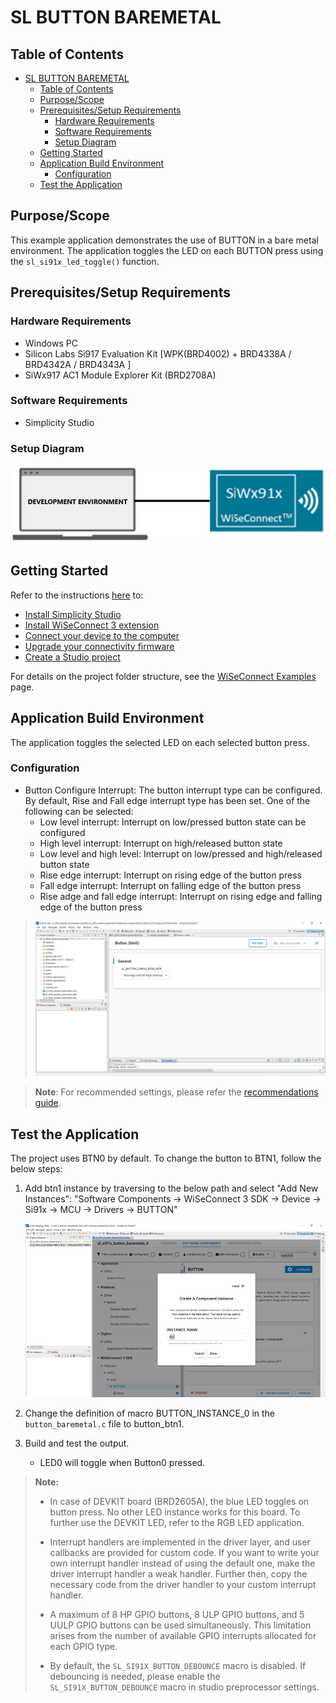 # SL BUTTON BAREMETAL

## Table of Contents

- [SL BUTTON BAREMETAL](#sl-button-baremetal)
  - [Table of Contents](#table-of-contents)
  - [Purpose/Scope](#purposescope)
  - [Prerequisites/Setup Requirements](#prerequisitessetup-requirements)
    - [Hardware Requirements](#hardware-requirements)
    - [Software Requirements](#software-requirements)
    - [Setup Diagram](#setup-diagram)
  - [Getting Started](#getting-started)
  - [Application Build Environment](#application-build-environment)
    - [Configuration](#configuration)
  - [Test the Application](#test-the-application)

## Purpose/Scope

This example application demonstrates the use of BUTTON in a bare metal environment. The application toggles the LED on each BUTTON press using the `sl_si91x_led_toggle()` function.

## Prerequisites/Setup Requirements

### Hardware Requirements

- Windows PC
- Silicon Labs Si917 Evaluation Kit [WPK(BRD4002) + BRD4338A / BRD4342A / BRD4343A ]
- SiWx917 AC1 Module Explorer Kit (BRD2708A)

### Software Requirements

- Simplicity Studio

### Setup Diagram

![Figure: Introduction](resources/readme/setupdiagram.png)

## Getting Started

Refer to the instructions [here](https://docs.silabs.com/wiseconnect/latest/wiseconnect-getting-started/) to:

- [Install Simplicity Studio](https://docs.silabs.com/wiseconnect/latest/wiseconnect-developers-guide-developing-for-silabs-hosts/#install-simplicity-studio)
- [Install WiSeConnect 3 extension](https://docs.silabs.com/wiseconnect/latest/wiseconnect-developers-guide-developing-for-silabs-hosts/#install-the-wi-se-connect-3-extension)
- [Connect your device to the computer](https://docs.silabs.com/wiseconnect/latest/wiseconnect-developers-guide-developing-for-silabs-hosts/#connect-si-wx91x-to-computer)
- [Upgrade your connectivity firmware](https://docs.silabs.com/wiseconnect/latest/wiseconnect-developers-guide-developing-for-silabs-hosts/#update-si-wx91x-connectivity-firmware)
- [Create a Studio project](https://docs.silabs.com/wiseconnect/latest/wiseconnect-developers-guide-developing-for-silabs-hosts/#create-a-project)

For details on the project folder structure, see the [WiSeConnect Examples](https://docs.silabs.com/wiseconnect/latest/wiseconnect-examples/#example-folder-structure) page.

## Application Build Environment

 The application toggles the selected LED on each selected button press.

### Configuration

- Button Configure Interrupt: The button interrupt type can be configured. By default, Rise and Fall edge interrupt type has been set. One of the following can be selected:
  - Low level interrupt: Interrupt on low/pressed button state can be configured
  - High level interrupt: Interrupt on high/released button state
  - Low level and high level: Interrupt on low/pressed and high/released button state
  - Rise edge interrupt: Interrupt on rising edge of the button press
  - Fall edge interrupt: Interrupt on falling edge of the button press
  - Rise adge and fall edge interrupt: Interrupt on rising edge and falling edge of the button press

> ![Figure: Introduction](resources/readme/image600a.png)

> **Note**: For recommended settings, please refer the [recommendations guide](https://docs.silabs.com/wiseconnect/latest/wiseconnect-developers-guide-prog-recommended-settings/).

## Test the Application

The project uses BTN0 by default. To change the button to BTN1, follow the below steps:

1. Add btn1 instance by traversing to the below path and select "Add New Instances":
    "Software Components -> WiSeConnect 3 SDK -> Device -> Si91x -> MCU -> Drivers -> BUTTON"

   ![Figure: Adding Button Instance](resources/readme/image600d.png)

2. Change the definition of macro BUTTON_INSTANCE_0 in the `button_baremetal.c` file to button_btn1.

3. Build and test the output.

   - LED0 will toggle when Button0 pressed.

> **Note:**
>
> - In case of DEVKIT board (BRD2605A), the blue LED toggles on button press. No other LED instance works for this board. To further use the DEVKIT LED, refer to the RGB LED application.
>
> - Interrupt handlers are implemented in the driver layer, and user callbacks are provided for custom code. If you want to write your own interrupt handler instead of using the default one, make the driver interrupt handler a weak handler. Further then, copy the necessary code from the driver handler to your custom interrupt handler.
>
> - A maximum of 8 HP GPIO buttons, 8 ULP GPIO buttons, and 5 UULP GPIO buttons can be used simultaneously. This limitation arises from the number of available GPIO interrupts allocated for each GPIO type.
>
> - By default, the `SL_SI91X_BUTTON_DEBOUNCE` macro is disabled. If debouncing is needed, please enable the `SL_SI91X_BUTTON_DEBOUNCE` macro in studio preprocessor settings.
